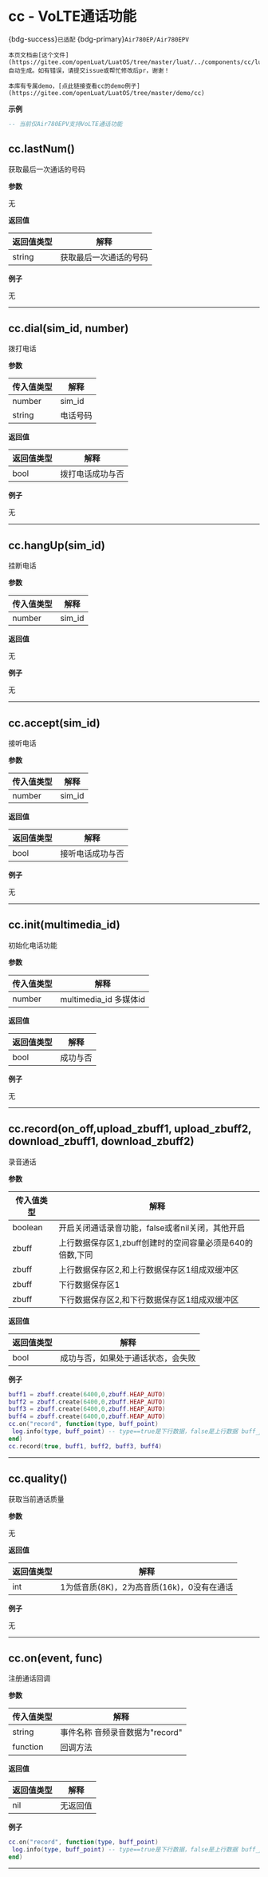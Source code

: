# cc - VoLTE通话功能

{bdg-success}`已适配` {bdg-primary}`Air780EP/Air780EPV`

```{note}
本页文档由[这个文件](https://gitee.com/openLuat/LuatOS/tree/master/luat/../components/cc/luat_lib_cc.c)自动生成。如有错误，请提交issue或帮忙修改后pr，谢谢！
```

```{tip}
本库有专属demo，[点此链接查看cc的demo例子](https://gitee.com/openLuat/LuatOS/tree/master/demo/cc)
```

**示例**

```lua
-- 当前仅Air780EPV支持VoLTE通话功能

```

## cc.lastNum()



获取最后一次通话的号码

**参数**

无

**返回值**

|返回值类型|解释|
|-|-|
|string|获取最后一次通话的号码|

**例子**

无

---

## cc.dial(sim_id, number)



拨打电话

**参数**

|传入值类型|解释|
|-|-|
|number|sim_id|
|string|电话号码|

**返回值**

|返回值类型|解释|
|-|-|
|bool|拨打电话成功与否|

**例子**

无

---

## cc.hangUp(sim_id)



挂断电话

**参数**

|传入值类型|解释|
|-|-|
|number|sim_id|

**返回值**

无

**例子**

无

---

## cc.accept(sim_id)



接听电话

**参数**

|传入值类型|解释|
|-|-|
|number|sim_id|

**返回值**

|返回值类型|解释|
|-|-|
|bool|接听电话成功与否|

**例子**

无

---

## cc.init(multimedia_id)



初始化电话功能

**参数**

|传入值类型|解释|
|-|-|
|number|multimedia_id 多媒体id|

**返回值**

|返回值类型|解释|
|-|-|
|bool|成功与否|

**例子**

无

---

## cc.record(on_off,upload_zbuff1, upload_zbuff2, download_zbuff1, download_zbuff2)



录音通话

**参数**

|传入值类型|解释|
|-|-|
|boolean|开启关闭通话录音功能，false或者nil关闭，其他开启|
|zbuff|上行数据保存区1,zbuff创建时的空间容量必须是640的倍数,下同|
|zbuff|上行数据保存区2,和上行数据保存区1组成双缓冲区|
|zbuff|下行数据保存区1|
|zbuff|下行数据保存区2,和下行数据保存区1组成双缓冲区|

**返回值**

|返回值类型|解释|
|-|-|
|bool|成功与否，如果处于通话状态，会失败|

**例子**

```lua
buff1 = zbuff.create(6400,0,zbuff.HEAP_AUTO)
buff2 = zbuff.create(6400,0,zbuff.HEAP_AUTO)
buff3 = zbuff.create(6400,0,zbuff.HEAP_AUTO)
buff4 = zbuff.create(6400,0,zbuff.HEAP_AUTO)
cc.on("record", function(type, buff_point)
 log.info(type, buff_point) -- type==true是下行数据，false是上行数据 buff_point指示双缓存中返回了哪一个
end)
cc.record(true, buff1, buff2, buff3, buff4)

```

---

## cc.quality()



获取当前通话质量

**参数**

无

**返回值**

|返回值类型|解释|
|-|-|
|int|1为低音质(8K)，2为高音质(16k)，0没有在通话|

**例子**

无

---

## cc.on(event, func)



注册通话回调

**参数**

|传入值类型|解释|
|-|-|
|string|事件名称 音频录音数据为"record"|
|function|回调方法|

**返回值**

|返回值类型|解释|
|-|-|
|nil|无返回值|

**例子**

```lua
cc.on("record", function(type, buff_point)
 log.info(type, buff_point) -- type==true是下行数据，false是上行数据 buff_point指示双缓存中返回了哪一个
end)

```

---

